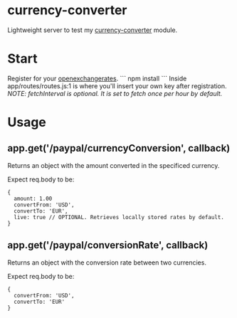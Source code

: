 currency-converter
==================
Lightweight server to test my <a href="http://nodejs.org/currency-converter">currency-converter</a> module.

<h1> Start </h1>
Register for your <a href='https://openexchangerates.org/signup/free'>openexchangerates</a>.
```
npm install
```
Inside  app/routes/routes.js:1 is where you'll insert your own key after registration.
<em>NOTE: fetchInterval is optional. It is set to fetch once per hour by default. </em>

<h1> Usage </h1>


<h2>app.get('/paypal/currencyConversion', callback)</h2> 
Returns an object with the amount converted in the specificed currency.

Expect req.body to be:
```
{
  amount: 1.00
  convertFrom: 'USD',
  convertTo: 'EUR',
  live: true // OPTIONAL. Retrieves locally stored rates by default.
}
```

<h2>app.get('/paypal/conversionRate', callback)</h2>
Returns an object with the conversion rate between two currencies.

Expect req.body to be: 
```
{
  convertFrom: 'USD',
  convertTo: 'EUR'
}
```
